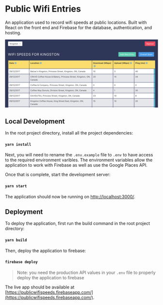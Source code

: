 # Public Wifi Entries
An application used to record wifi speeds at public locations. Built with React on the front end and Firebase for the database, authentication, and hosting.

![main application screenshot](/screenshots/main.png)

## Local Development
In the root project directory, install all the project dependencies:

#### `yarn install`

Next, you will need to rename the `.env.example` file to `.env` to have access to the required environment varibles. The environment variables allow the application to work with Firebase as well as use the Google Places API.
 
Once that is complete, start the development server:

#### `yarn start`

The application should now be running on [http://localhost:3000/](http://localhost:3000/).

## Deployment
To deploy the application, first run the build command in the root project directory:

#### `yarn build`

Then, deploy the application to firebase:

#### `firebase deploy`

> Note: you need the production API values in your `.env` file to properly deploy the application to firebase

The live app should be available at [https://publicwifispeeds.firebaseapp.com/](https://publicwifispeeds.firebaseapp.com/).